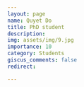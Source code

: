 ```yaml
---
layout: page
name: Quyet Do
title: PhD student
description: 
img: assets/img/9.jpg
importance: 10
category: Students
giscus_comments: false
redirect: 

---
```

